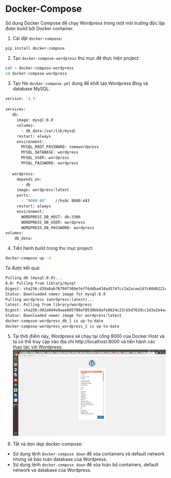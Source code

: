 # Docker-Compose

Sử dụng Docker Compose để chạy Wordpress trong một môi trường độc lập được build bởi Docker container.

1. Cài đặt `docker-compose`:
```sh
pip install docker-compose
```
2. Tạo `docker-compose-wordpress` thư mục để thực hiện project:
```sh
cat > docker-compose-wordpress
cd docker-compose-wordpress
```
3. Tạo file `docker-compose.yml` dùng để khởi tạo Wordpress Blog và database MySQL:
```sh
version: '3.3'

services:
   db:
     image: mysql:8.0
     volumes:
       - db_data:/var/lib/mysql
     restart: always
     environment:
       MYSQL_ROOT_PASSWORD: somewordpress
       MYSQL_DATABASE: wordpress
       MYSQL_USER: wordpress
       MYSQL_PASSWORD: wordpress

   wordpress:
     depends_on:
       - db
     image: wordpress:latest
     ports:
       - "8000:80"    //hoặc 8000:443
     restart: always
     environment:
       WORDPRESS_DB_HOST: db:3306
       WORDPRESS_DB_USER: wordpress
       WORDPRESS_DB_PASSWORD: wordpress
volumes:
    db_data:
```
4. Tiến hành build trong thư mục project:
```sh
docker-compose up -d
```
Ta được kết quả:
```sh
Pulling db (mysql:8.0)...
8.0: Pulling from library/mysql
Digest: sha256:d39a8ab7679df309e7eff6ddba434ad5747cc2a2acee2d7c60d8221c9acedcad
Status: Downloaded newer image for mysql:8.0
Pulling wordpress (wordpress:latest)...
latest: Pulling from library/wordpress
Digest: sha256:d92a0d4e9aae885789af8538bb8afe8624c23cb5d763dcc1d3a2e4ac57531d21
Status: Downloaded newer image for wordpress:latest
docker-compose-wordpress_db_1 is up-to-date
docker-compose-wordpress_wordpress_1 is up-to-date
```
5. Tại thời điểm này, Wordpress sẽ chạy tại cổng 8000 của Docker Host và ta có thể truy cập vào địa chỉ http://localhost:8000 và tiến hành các thao tác với Wordpress:
![](/Screenshot%20from%202018-08-16%2017-36-54.png)

6. Tắt và dọn dẹp docker-compose:
- Sử dụng lệnh `docker-compose down` để xóa containers và default network nhưng sẽ bảo toàn database của Wordpress.
- Sử dụng lệnh `docker-compose down` để xóa toàn bộ containers, default network và database của Wordpress.


